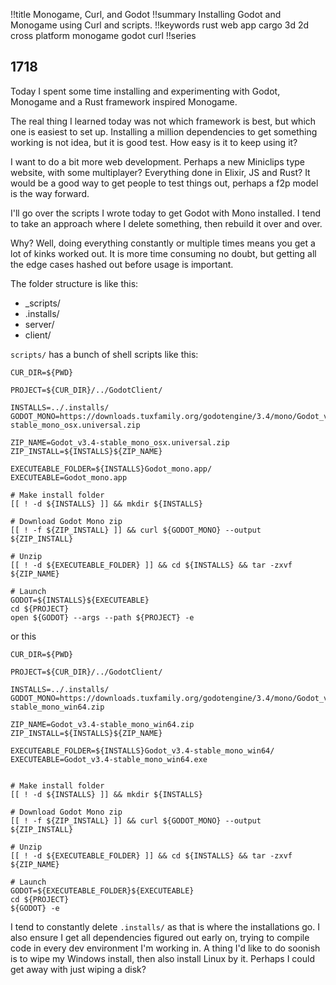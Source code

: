 !!title Monogame, Curl, and Godot
!!summary Installing Godot and Monogame using Curl and scripts.
!!keywords rust web app cargo 3d 2d cross platform monogame godot curl
!!series

## 1718

Today I spent some time installing and experimenting with Godot, Monogame and a Rust framework inspired Monogame.

The real thing I learned today was not which framework is best, but which one is easiest to set up. Installing a million dependencies to get something working is not idea, but it is good test. How easy is it to keep using it?

I want to do a bit more web development. Perhaps a new Miniclips type website, with some multiplayer? Everything done in Elixir, JS and Rust? It would be a good way to get people to test things out, perhaps a f2p model is the way forward.

I'll go over the scripts I wrote today to get Godot with Mono installed. I tend to take an approach where I delete something, then rebuild it over and over. 

Why? Well, doing everything constantly or multiple times means you get a lot of kinks worked out. It is more time consuming no doubt, but getting all the edge cases hashed out before usage is important. 


The folder structure is like this:
* _scripts/
* .installs/
* server/
* client/

`scripts/` has a bunch of shell scripts like this:
```
CUR_DIR=${PWD}

PROJECT=${CUR_DIR}/../GodotClient/

INSTALLS=../.installs/
GODOT_MONO=https://downloads.tuxfamily.org/godotengine/3.4/mono/Godot_v3.4-stable_mono_osx.universal.zip

ZIP_NAME=Godot_v3.4-stable_mono_osx.universal.zip
ZIP_INSTALL=${INSTALLS}${ZIP_NAME}

EXECUTEABLE_FOLDER=${INSTALLS}Godot_mono.app/
EXECUTEABLE=Godot_mono.app

# Make install folder
[[ ! -d ${INSTALLS} ]] && mkdir ${INSTALLS}

# Download Godot Mono zip
[[ ! -f ${ZIP_INSTALL} ]] && curl ${GODOT_MONO} --output ${ZIP_INSTALL}

# Unzip
[[ ! -d ${EXECUTEABLE_FOLDER} ]] && cd ${INSTALLS} && tar -zxvf ${ZIP_NAME}

# Launch
GODOT=${INSTALLS}${EXECUTEABLE}
cd ${PROJECT}
open ${GODOT} --args --path ${PROJECT} -e
```

or this

```
CUR_DIR=${PWD}

PROJECT=${CUR_DIR}/../GodotClient/

INSTALLS=../.installs/
GODOT_MONO=https://downloads.tuxfamily.org/godotengine/3.4/mono/Godot_v3.4-stable_mono_win64.zip

ZIP_NAME=Godot_v3.4-stable_mono_win64.zip
ZIP_INSTALL=${INSTALLS}${ZIP_NAME}

EXECUTEABLE_FOLDER=${INSTALLS}Godot_v3.4-stable_mono_win64/
EXECUTEABLE=Godot_v3.4-stable_mono_win64.exe


# Make install folder
[[ ! -d ${INSTALLS} ]] && mkdir ${INSTALLS}

# Download Godot Mono zip
[[ ! -f ${ZIP_INSTALL} ]] && curl ${GODOT_MONO} --output ${ZIP_INSTALL}

# Unzip
[[ ! -d ${EXECUTEABLE_FOLDER} ]] && cd ${INSTALLS} && tar -zxvf ${ZIP_NAME}

# Launch
GODOT=${EXECUTEABLE_FOLDER}${EXECUTEABLE}
cd ${PROJECT}
${GODOT} -e
```

I tend to constantly delete `.installs/` as that is where the installations go. I also ensure I get all dependencies figured out early on, trying to compile code in every dev environment I'm working in. A thing I'd like to do soonish is to wipe my Windows install, then also install Linux by it. Perhaps I could get away with just wiping a disk? 